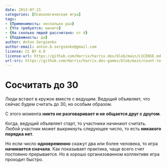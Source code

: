 ```yaml
---
date: 2013-07-21
categories: [Психологическая игра]
tags:
- {Применимость: несколько раз}
- {Что требуется: ничего}
- {На сколько людей рассчитано: от 4}
- {Подвижность: да}
author: Anton Sergienko
author-email: anton.b.sergienko@gmail.com
license: CC BY 4.0
license-url: https://github.com/Harrix/harrix.dev/blob/main/LICENSE.md
url-src: https://github.com/Harrix/harrix.dev-games/blob/main/count-to-30/count-to-30.md
---
```


# Сосчитать до 30

Люди встают в кружок вместе с ведущим. Ведущий объявляет, что сейчас будем считать до 30, но особым образом.

С этого момента **никто не разговаривает и не общается друг с другом**.

Когда, ведущий объявляет старт, то участники начинают считать. Любой участник может выкрикнуть следующее число, то есть **никакого порядка нет**.

Но если число **одновременно** скажут два или более человека, то игра **начинается сначала**. Как показывает практика, чаще всего счет постоянно прерывается. Но в хорошо организованном коллективе игра проходит быстро.
